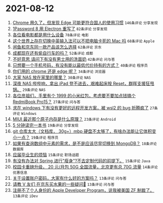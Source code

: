 # 2021-08-12

1. [Chrome 用久了，但发现 Edge 可能更符合国人的使用习惯](https://www.v2ex.com/t/795225) `146条评论` `分享发现`
1. [1Password 8 用 Electron 重写了](https://www.v2ex.com/t/795282) `82条评论` `分享发现`
1. [各位看电影都是用什么设备](https://www.v2ex.com/t/795228) `78条评论` `电影`
1. [这个世界上存在切换中英输入法可以不把电脑卡死的 Mac 吗](https://www.v2ex.com/t/795259) `68条评论` `Apple`
1. [闲鱼和京东同一款产品该怎么选择](https://www.v2ex.com/t/795283) `62条评论` `京东`
1. [成都现在还有偷自行车的吗？](https://www.v2ex.com/t/795295) `52条评论` `成都`
1. [不好意思 请问下有没有男士用的洗面奶](https://www.v2ex.com/t/795353) `42条评论` `问与答`
1. [只想要一个手机号码，有没有能以最低代价持有的方式？](https://www.v2ex.com/t/795272) `40条评论` `程序员`
1. [你们用的 chrome 还是 edge 呢？](https://www.v2ex.com/t/795245) `34条评论` `浏览器`
1. [大家 NAS 放在家里的哪里？](https://www.v2ex.com/t/795387) `30条评论` `NAS`
1. [深夜 NAS 哔哔响，拿出 iPad 登不进去，艰难起床按 Reset，群晖支援狂甩锅。](https://www.v2ex.com/t/795308) `29条评论` `NAS`
1. [各位彦祖们，手里有个 1999 的小米红包，考虑要不要加点钱搞个 RedmiBook Pro15？](https://www.v2ex.com/t/795348) `27条评论` `问与答`
1. [求在 windows 下有没有更好的远程开发方案，被 wsl2 的 bug 折腾疯了](https://www.v2ex.com/t/795304) `27条评论` `Windows`
1. [MIUI 最近那个原子内存是什么原理？](https://www.v2ex.com/t/795335) `23条评论` `Android`
1. [5 分钟读完一本书](https://www.v2ex.com/t/795302) `19条评论` `分享发现`
1. [git 仓库太大（文档库， 30g+）mbp 硬盘不太够了，有啥办法能让它体积变小一点？](https://www.v2ex.com/t/795284) `19条评论` `程序员`
1. [如果有查询数组中元素的需求，是不是应该尽早切换到 MongoDB？](https://www.v2ex.com/t/795373) `18条评论` `数据库`
1. [应届毕业生的烦恼](https://www.v2ex.com/t/795389) `15条评论` `职场话题`
1. [有没有办法对 Spring 进行"瘦身"?不去定制代码的前提下。](https://www.v2ex.com/t/795275) `15条评论` `Java`
1. [校园卡重磅升级， 20 元/月包 50G 全国流量，北京更有总 70G 流量](https://www.v2ex.com/t/795347) `14条评论` `优惠信息`
1. [关于设置账户密码，大家有什么好的方案吗？](https://www.v2ex.com/t/795287) `13条评论` `问与答`
1. [请教 V 友们 在京东买水果的一些疑问🙏](https://www.v2ex.com/t/795274) `13条评论` `问与答`
1. [注册不了个人身份的 Apple Developer Program，说我被美国 ZF 制裁了。](https://www.v2ex.com/t/795278) `13条评论` `iDev`
